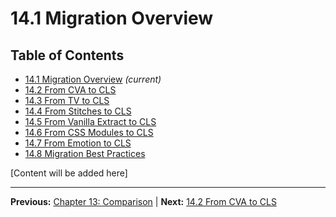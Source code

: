 # 14.1 Migration Overview

## Table of Contents
- [14.1 Migration Overview](./14.1-migration-overview.md) *(current)*
- [14.2 From CVA to CLS](./14.2-from-cva-to-cls.md)
- [14.3 From TV to CLS](./14.3-from-tv-to-cls.md)
- [14.4 From Stitches to CLS](./14.4-from-stitches-to-cls.md)
- [14.5 From Vanilla Extract to CLS](./14.5-from-vanilla-extract-to-cls.md)
- [14.6 From CSS Modules to CLS](./14.6-from-css-modules-to-cls.md)
- [14.7 From Emotion to CLS](./14.7-from-emotion-to-cls.md)
- [14.8 Migration Best Practices](./14.8-migration-best-practices.md)

[Content will be added here]

---

**Previous:** [Chapter 13: Comparison](../13-comparison/index.md) | **Next:** [14.2 From CVA to CLS](./14.2-from-cva-to-cls.md)
